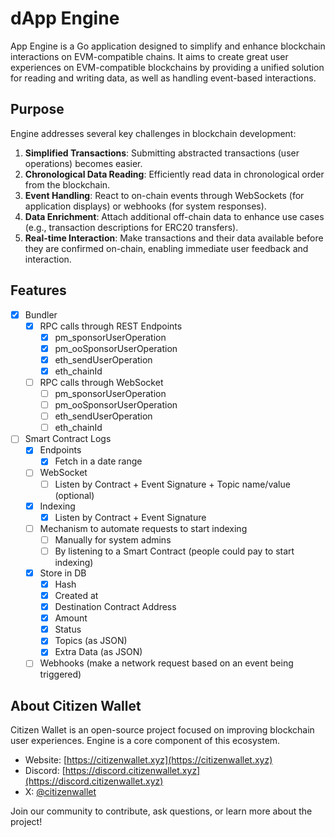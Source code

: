 # dApp Engine

App Engine is a Go application designed to simplify and enhance blockchain interactions on EVM-compatible chains. It aims to create great user experiences on EVM-compatible blockchains by providing a unified solution for reading and writing data, as well as handling event-based interactions.

## Purpose

Engine addresses several key challenges in blockchain development:

1. **Simplified Transactions**: Submitting abstracted transactions (user operations) becomes easier.
2. **Chronological Data Reading**: Efficiently read data in chronological order from the blockchain.
3. **Event Handling**: React to on-chain events through WebSockets (for application displays) or webhooks (for system responses).
4. **Data Enrichment**: Attach additional off-chain data to enhance use cases (e.g., transaction descriptions for ERC20 transfers).
5. **Real-time Interaction**: Make transactions and their data available before they are confirmed on-chain, enabling immediate user feedback and interaction.

## Features

- [x] Bundler
  - [x] RPC calls through REST Endpoints
    - [x] pm_sponsorUserOperation
    - [x] pm_ooSponsorUserOperation
    - [x] eth_sendUserOperation
    - [x] eth_chainId
  - [ ] RPC calls through WebSocket
    - [ ] pm_sponsorUserOperation
    - [ ] pm_ooSponsorUserOperation
    - [ ] eth_sendUserOperation
    - [ ] eth_chainId
- [ ] Smart Contract Logs
  - [x] Endpoints
    - [x] Fetch in a date range
  - [ ] WebSocket
    - [ ] Listen by Contract + Event Signature + Topic name/value (optional)
  - [x] Indexing
    - [x] Listen by Contract + Event Signature
  - [ ] Mechanism to automate requests to start indexing
    - [ ] Manually for system admins
    - [ ] By listening to a Smart Contract (people could pay to start indexing)
  - [x] Store in DB
    - [x] Hash
    - [x] Created at
    - [x] Destination Contract Address
    - [x] Amount
    - [x] Status
    - [x] Topics (as JSON)
    - [x] Extra Data (as JSON)
  - [ ] Webhooks (make a network request based on an event being triggered)

## About Citizen Wallet

Citizen Wallet is an open-source project focused on improving blockchain user experiences. Engine is a core component of this ecosystem.

- Website: [https://citizenwallet.xyz](https://citizenwallet.xyz)
- Discord: [https://discord.citizenwallet.xyz](https://discord.citizenwallet.xyz)
- X: [@citizenwallet](https://x.com/citizenwallet)

Join our community to contribute, ask questions, or learn more about the project!

